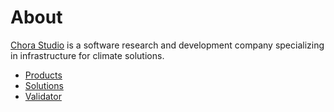 # About

[Chora Studio](https://chora.studio) is a software research and development company specializing in infrastructure for climate solutions.

- [Products](https://chora.studio/products)
- [Solutions](https://chora.studio/solutions)
- [Validator](https://chora.studio/validator)
